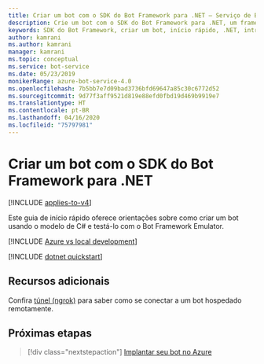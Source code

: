 ```yaml
---
title: Criar um bot com o SDK do Bot Framework para .NET – Serviço de Bot
description: Crie um bot com o SDK do Bot Framework para .NET, um framework avançado para a criação de bots.
keywords: SDK do Bot Framework, criar um bot, início rápido, .NET, introdução, bot C#
author: kamrani
ms.author: kamrani
manager: kamrani
ms.topic: conceptual
ms.service: bot-service
ms.date: 05/23/2019
monikerRange: azure-bot-service-4.0
ms.openlocfilehash: 7b5bb7e7d09bad3736bfd69647a85c30c6772d52
ms.sourcegitcommit: 9d77f3aff9521d819e88efd0fbd19d469b9919e7
ms.translationtype: HT
ms.contentlocale: pt-BR
ms.lasthandoff: 04/16/2020
ms.locfileid: "75797981"
---
```

# <a name="create-a-bot-with-the-bot-framework-sdk-for-net"></a>Criar um bot com o SDK do Bot Framework para .NET

[!INCLUDE [applies-to-v4](../includes/applies-to.md)]

Este guia de início rápido oferece orientações sobre como criar um bot usando o modelo de C# e testá-lo com o Bot Framework Emulator.

[!INCLUDE [Azure vs local development](~/includes/snippet-quickstart-paths.md)]

[!INCLUDE [dotnet quickstart](~/includes/quickstart-dotnet.md)]

## <a name="additional-resources"></a>Recursos adicionais

Confira [túnel (ngrok)](https://github.com/Microsoft/BotFramework-Emulator/wiki/Tunneling-(ngrok)) para saber como se conectar a um bot hospedado remotamente.

## <a name="next-steps"></a>Próximas etapas

> [!div class="nextstepaction"]
> [Implantar seu bot no Azure](../bot-builder-deploy-az-cli.md)

